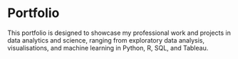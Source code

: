 # Portfolio
This portfolio is designed to showcase my professional work and projects in data analytics and science, ranging from exploratory data analysis, visualisations, and machine learning in Python, R, SQL, and Tableau.

